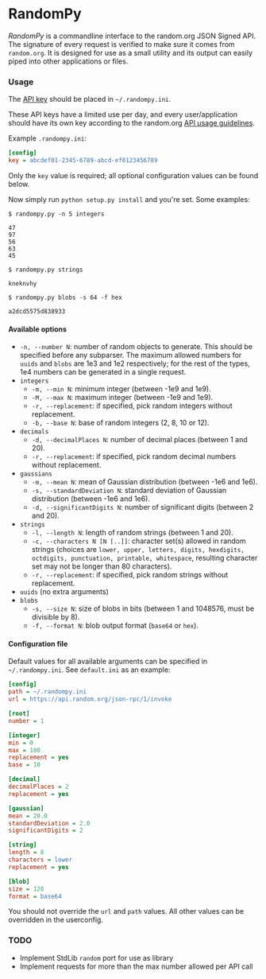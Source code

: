 RandomPy
========

*RandomPy* is a commandline interface to the random.org JSON Signed API.  The
signature of every request is verified to make sure it comes from `random.org`.
It is designed for use as a small utility and its output can easily piped into
other applications or files.

### Usage

The [API key](https://api.random.org/api-keys/beta) should be placed in
`~/.randompy.ini`.

These API keys have a limited use per day, and every user/application should
have its own key according to the random.org
[API usage guidelines](https://api.random.org/guidelines).

Example `.randompy.ini`:

```INI
[config]
key = abcdef01-2345-6789-abcd-ef0123456789
```

Only the `key` value is required; all optional configuration values can be
found below.

Now simply run `python setup.py install` and you're set. Some examples:

    $ randompy.py -n 5 integers

    47
    97
    56
    63
    45

    $ randompy.py strings

    kneknvhy

    $ randompy.py blobs -s 64 -f hex

    a2dcd5575d838933

#### Available options

- `-n, --number N`: number of random objects to generate. This should be
                    specified before any subparser. The maximum allowed numbers
                    for `uuids` and `blobs` are 1e3 and 1e2 respectively; for
                    the rest of the types, 1e4 numbers can be generated in a
                    single request. 
- `integers`
    - `-m, --min N`: minimum integer (between -1e9 and 1e9).
    - `-M, --max N`: maximum integer (between -1e9 and 1e9).
    - `-r, --replacement`: if specified, pick random integers without
                           replacement.
    - `-b, --base N`: base of random integers (2, 8, 10 or 12).
- `decimals`
    - `-d, --decimalPlaces N`: number of decimal places (between 1 and 20).
    - `-r, --replacement`: if specified, pick random decimal numbers without
                           replacement.
- `gaussians`
    - `-m, --mean N`: mean of Gaussian distribution (between -1e6 and 1e6).
    - `-s, --standardDeviation N`: standard deviation of Gaussian distribution
                                 (between -1e6 and 1e6).
    - `-d, --significantDigits N`: number of significant digits (between 2 and
                                 20).
- `strings`
    - `-l, --length N`: length of random strings (between 1 and 20).
    - `-c, --characters N [N [..]]`: character set(s) allowed in random strings
                                     (choices are `lower, upper, letters,
                                     digits, hexdigits, octdigits, punctuation,
                                     printable, whitespace`, resulting
                                     character set may not be longer than 80
                                     characters).
    - `-r, --replacement`: if specified, pick random strings without
                           replacement.
- `uuids` (no extra arguments)
- `blobs`
    - `-s, --size N`: size of blobs in bits (between 1 and 1048576, must be
                    divisible by 8).
    - `-f, --format N`: blob output format (`base64` or `hex`).

#### Configuration file

Default values for all available arguments can be specified in
`~/.randompy.ini`. See `default.ini` as an example:

```INI
[config]
path = ~/.randompy.ini
url = https://api.random.org/json-rpc/1/invoke

[root]
number = 1

[integer]
min = 0
max = 100
replacement = yes
base = 10

[decimal]
decimalPlaces = 2
replacement = yes

[gaussian]
mean = 20.0
standardDeviation = 2.0
significantDigits = 2

[string]
length = 8
characters = lower
replacement = yes

[blob]
size = 128
format = base64
```

You should not override the `url` and `path` values. All other values can be
overridden in the userconfig.

### TODO

- Implement StdLib `random` port for use as library
- Implement requests for more than the max number allowed per API call
